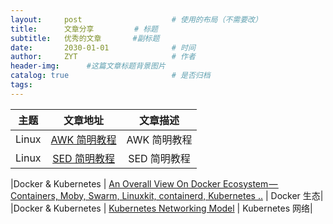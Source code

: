 ```yaml
---
layout:     post                    # 使用的布局（不需要改）
title:      文章分享         # 标题 
subtitle:   优秀的文章       #副标题
date:       2030-01-01              # 时间
author:     ZYT                     # 作者
header-img:      #这篇文章标题背景图片
catalog: true                       # 是否归档
tags:
---
```


|        主题  |     文章地址   |       文章描述 |
|------------ | :-----------: | :-----------: |
|Linux      |       [AWK 简明教程](https://coolshell.cn/articles/9104.html)        |       AWK 简明教程        |
|Linux      |   [SED 简明教程](https://coolshell.cn/articles/9104.html)    |          SED 简明教程 |

|Docker & Kubernetes      |   [An Overall View On Docker Ecosystem — Containers, Moby, Swarm, Linuxkit, containerd, Kubernetes ..](https://medium.com/devopslinks/an-overall-view-on-docker-ecosystem-containers-moby-swarm-linuxkit-containerd-kubernetes-5e4972a6a1e8)    |  Docker 生态|
|Docker & Kubernetes      |   [Kubernetes Networking Model](https://itnext.io/an-illustrated-guide-to-kubernetes-networking-part-1-d1ede3322727)    |  Kubernetes 网络|
